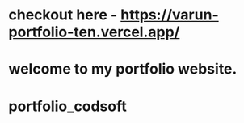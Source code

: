 # checkout here - https://varun-portfolio-ten.vercel.app/
# welcome to my portfolio website.
# portfolio_codsoft
